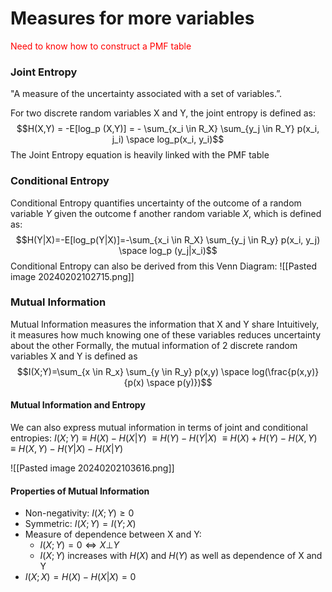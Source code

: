 # Measures for more variables

<span style="color:#ff0000">Need to know how to construct a PMF table</span>
### Joint Entropy
"A measure of the uncertainty associated with a set of variables.”.

For two discrete random variables X and Y, the joint entropy is defined as: $$H(X,Y) = -E[log_p (X,Y)] = - \sum_{x_i \in R_X} \sum_{y_j \in R_Y} p(x_i, j_i) \space log_p(x_i, y_i)$$
The Joint Entropy equation is heavily linked with the PMF table

### Conditional Entropy
Conditional Entropy quantifies uncertainty of the outcome of a random variable  $Y$ given the outcome f another random variable $X$, which is defined as:
$$H(Y|X)=-E[log_p(Y|X)]=-\sum_{x_i \in R_X} \sum_{y_j \in R_y} p(x_i, y_j) \space log_p (y_j|x_i)$$
Conditional Entropy can also be derived from this Venn Diagram:
![[Pasted image 20240202102715.png]]

### Mutual Information
Mutual Information measures the information that X and Y share
Intuitively, it measures how much knowing one of these variables reduces uncertainty about the other
Formally, the mutual information of 2 discrete random variables X and Y is defined as $$I(X;Y)=\sum_{x \in R_x} \sum_{y \in R_y} p(x,y) \space log(\frac{p(x,y)}{p(x) \space p(y)})$$
#### Mutual Information and Entropy
We can also express mutual information in terms of joint and conditional entropies:
$I(X;Y)\equiv H(X)-H(X|Y)$ 
			$\equiv H(Y)-H(Y|X)$
			$\equiv H(X) + H(Y) - H(X,Y)$
			$\equiv H(X,Y)-H(Y|X) -H(X|Y)$

![[Pasted image 20240202103616.png]]
#### Properties of Mutual Information
- Non-negativity: $I(X;Y) \geq 0$
- Symmetric: $I(X;Y) = I(Y;X)$
- Measure of dependence between X and Y:
	- $I(X;Y)=0 \iff X \bot Y$
	- $I(X;Y)$ increases with $H(X)$ and $H(Y)$ as well as dependence of X and Y
- $I(X;X)=H(X)-H(X|X)=0$

